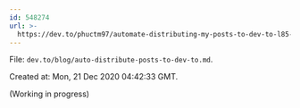 ```yaml
---
id: 548274
url: >-
  https://dev.to/phuctm97/automate-distributing-my-posts-to-dev-to-l85-temp-slug-6725440
---
```

<!-- This is an auto-generated file, don't change it directly. -->

File: `dev.to/blog/auto-distribute-posts-to-dev-to.md`.

Created at: Mon, 21 Dec 2020 04:42:33 GMT.

(Working in progress)
